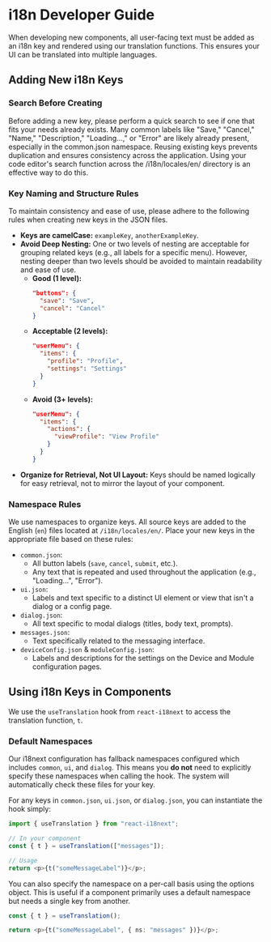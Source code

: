 # i18n Developer Guide

When developing new components, all user-facing text must be added as an i18n
key and rendered using our translation functions. This ensures your UI can be
translated into multiple languages.

## Adding New i18n Keys

### Search Before Creating

Before adding a new key, please perform a quick search to see if one that fits
your needs already exists. Many common labels like "Save," "Cancel," "Name,"
"Description," "Loading...," or "Error" are likely already present, especially
in the common.json namespace. Reusing existing keys prevents duplication and
ensures consistency across the application. Using your code editor's search
function across the /i18n/locales/en/ directory is an effective way to do this.

### Key Naming and Structure Rules

To maintain consistency and ease of use, please adhere to the following rules
when creating new keys in the JSON files.

- **Keys are camelCase:** `exampleKey`, `anotherExampleKey`.
- **Avoid Deep Nesting:** One or two levels of nesting are acceptable for
  grouping related keys (e.g., all labels for a specific menu). However, nesting
  deeper than two levels should be avoided to maintain readability and ease of
  use.
  - **Good (1 level):**
    ```json
    "buttons": {
      "save": "Save",
      "cancel": "Cancel"
    }
    ```
  - **Acceptable (2 levels):**
    ```json
    "userMenu": {
      "items": {
        "profile": "Profile",
        "settings": "Settings"
      }
    }
    ```
  - **Avoid (3+ levels):**
    ```json
    "userMenu": {
      "items": {
        "actions": {
          "viewProfile": "View Profile"
        }
      }
    }
    ```
- **Organize for Retrieval, Not UI Layout:** Keys should be named logically for
  easy retrieval, not to mirror the layout of your component.

### Namespace Rules

We use namespaces to organize keys. All source keys are added to the English
(`en`) files located at `/i18n/locales/en/`. Place your new keys in the
appropriate file based on these rules:

- `common.json`:
  - All button labels (`save`, `cancel`, `submit`, etc.).
  - Any text that is repeated and used throughout the application (e.g.,
    "Loading...", "Error").
- `ui.json`:
  - Labels and text specific to a distinct UI element or view that isn't a
    dialog or a config page.
- `dialog.json`:
  - All text specific to modal dialogs (titles, body text, prompts).
- `messages.json`:
  - Text specifically related to the messaging interface.
- `deviceConfig.json` & `moduleConfig.json`:
  - Labels and descriptions for the settings on the Device and Module
    configuration pages.

## Using i18n Keys in Components

We use the `useTranslation` hook from `react-i18next` to access the translation
function, `t`.

### Default Namespaces

Our i18next configuration has fallback namespaces configured which includes
`common`, `ui`, and `dialog`. This means you **do not** need to explicitly
specify these namespaces when calling the hook. The system will automatically
check these files for your key.

For any keys in `common.json`, `ui.json`, or `dialog.json`, you can instantiate
the hook simply:

```typescript
import { useTranslation } from "react-i18next";

// In your component
const { t } = useTranslation(["messages"]);

// Usage
return <p>{t("someMessageLabel")}</p>;
```

You can also specify the namespace on a per-call basis using the options object.
This is useful if a component primarily uses a default namespace but needs a
single key from another.

```typescript
const { t } = useTranslation();

return <p>{t("someMessageLabel", { ns: "messages" })}</p>;
```
